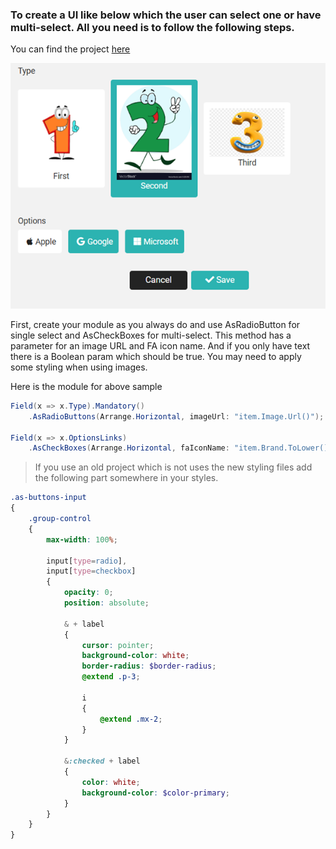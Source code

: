 ### To create a UI like below which the user can select one or have multi-select. All you need is to follow the following steps.

You can find the project [here](/Solutions/CustomRadioButtons)

![](/Assets/CustomRadioButtons.png)


First, create your module as you always do and use AsRadioButton for single select and AsCheckBoxes for multi-select. This method has a parameter for an image URL and FA icon name. And if you only have text there is a Boolean param which should be true. You may need to apply some styling when using images.

 

Here is the module for above sample
```csharp
Field(x => x.Type).Mandatory()
    .AsRadioButtons(Arrange.Horizontal, imageUrl: "item.Image.Url()");

Field(x => x.OptionsLinks)
    .AsCheckBoxes(Arrange.Horizontal, faIconName: "item.Brand.ToLower()");
```

> If you use an old project which is not uses the new styling files add the following part somewhere in your styles.

```scss
.as-buttons-input
{
    .group-control
    {
        max-width: 100%;

        input[type=radio],
        input[type=checkbox]
        {
            opacity: 0;
            position: absolute;

            & + label
            {
                cursor: pointer;
                background-color: white;
                border-radius: $border-radius;
                @extend .p-3;

                i
                {
                    @extend .mx-2;
                }
            }

            &:checked + label
            {
                color: white;
                background-color: $color-primary;
            }
        }
    }
}
```